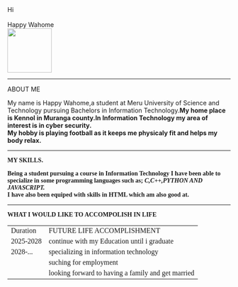 <html>
<head>
<title><HTML PROJECT></title>
</head>
<body><BODY BGCOLOUR=BLUE<FONT=ALGERIAN COLOUR=YELLOW>Hi<br/><br>Happy Wahome<br/><img src="C:\users\Happy Wahome\gallery\pictures\pic"length=100 width=100/><hr/>ABOUT ME<br/><p><font face Georgia colour=black>My name is Happy Wahome,a student at Meru University of Science and Technology pursuing Bachelors in Information Technology.<b>My home place is Kennol in Muranga county.<b/>In Information Technology my area of interest is in cyber security.<br/>My hobby is playing football as it keeps me physicaly fit and helps my body relax.</p><hr/><FONT FACE=ALGERIAN COLOUR=YELLOW>MY SKILLS.<br/><p><Font face=Georgia colour=black>Being a student pursuing a course in<b> Information Technology</b> I have been able to specialize in some programming languages such as;<i> C,C++,PYTHON AND JAVASCRIPT.</i><br/>I have also been equiped with skills in HTML which am also good at.<br/><FONT FACE=ALGERIAN COLOUR=BLUE><hr/> WHAT I WOULD LIKE TO ACCOMPOLISH IN LIFE<br/><p></p><Font face=Georgia colour=black><table border"2">
<tr>
<td>Duration</td>
<td>FUTURE LIFE ACCOMPLISHMENT</td>
</tr>
<tr>
<td>2025-2028</td>
<td>continue with my Education until i graduate</td>
</tr>
<tr> 
<td>2028-...</td>
<td>specializing in information technology</td>
</tr>
<tr>
<td></td>
<td>suching for employment</td>
</tr>
<tr>
<td></td>
<td>looking forward to having a family and get married</td>
</tr> 
